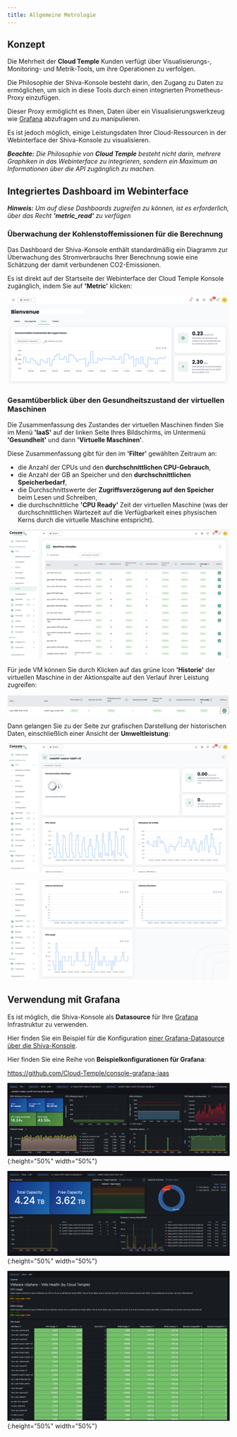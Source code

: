 ```yaml
---
title: Allgemeine Metrologie
---
```


## Konzept

Die Mehrheit der __Cloud Temple__ Kunden verfügt über Visualisierungs-, Monitoring- und Metrik-Tools, um ihre Operationen zu verfolgen.

Die Philosophie der Shiva-Konsole besteht darin, den Zugang zu Daten zu ermöglichen, um sich in diese Tools durch einen integrierten Prometheus-Proxy einzufügen.

Dieser Proxy ermöglicht es Ihnen, Daten über ein Visualisierungswerkzeug wie [Grafana](https://grafana.com) abzufragen und zu manipulieren.

Es ist jedoch möglich, einige Leistungsdaten Ihrer Cloud-Ressourcen in der Webinterface der Shiva-Konsole zu visualisieren.

*__Beachte:__ Die Philosophie von __Cloud Temple__ besteht nicht darin, mehrere Graphiken in das Webinterface zu integrieren, sondern ein Maximum an Informationen über die API zugänglich zu machen.*

## Integriertes Dashboard im Webinterface


*__Hinweis:__ Um auf diese Dashboards zugreifen zu können, ist es erforderlich, über das Recht __'metric_read'__ zu verfügen*

### Überwachung der Kohlenstoffemissionen für die Berechnung
Das Dashboard der Shiva-Konsole enthält standardmäßig ein Diagramm zur Überwachung des Stromverbrauchs Ihrer Berechnung sowie eine Schätzung der damit verbundenen CO2-Emissionen.

Es ist direkt auf der Startseite der Webinterface der Cloud Temple Konsole zugänglich, indem Sie auf __'Metric'__ klicken:

![](../metrics/images/metrics_hypervisors_co2.png)

### Gesamtüberblick über den Gesundheitszustand der virtuellen Maschinen
Die Zusammenfassung des Zustandes der virtuellen Maschinen finden Sie im Menü __'IaaS'__ auf der linken Seite Ihres Bildschirms, im Untermenü __'Gesundheit'__ und dann __'Virtuelle Maschinen'__.

Diese Zusammenfassung gibt für den im __'Filter'__ gewählten Zeitraum an:

- die Anzahl der CPUs und den __durchschnittlichen CPU-Gebrauch__,
- die Anzahl der GB an Speicher und den __durchschnittlichen Speicherbedarf__,
- die Durchschnittswerte der __Zugriffsverzögerung auf den Speicher__ beim Lesen und Schreiben,
- die durchschnittliche __'CPU Ready'__ Zeit der virtuellen Maschine (was der durchschnittlichen Wartezeit auf die Verfügbarkeit eines physischen Kerns durch die virtuelle Maschine entspricht).

![](images/shiva_metric_000.png)

Für jede VM können Sie durch Klicken auf das grüne Icon __'Historie'__ der virtuellen Maschine in der Aktionspalte auf den Verlauf ihrer Leistung zugreifen:

![](images/shiva_metric_003.png)

Dann gelangen Sie zu der Seite zur grafischen Darstellung der historischen Daten, einschließlich einer Ansicht der __Umweltleistung__:

![](images/shiva_metric_001.png)

![](images/shiva_metric_002.png)

## Verwendung mit __Grafana__
Es ist möglich, die Shiva-Konsole als __Datasource__ für Ihre [Grafana](https://grafana.com) Infrastruktur zu verwenden.

Hier finden Sie ein Beispiel für die Konfiguration [einer Grafana-Datasource über die Shiva-Konsole](howto.md#etape-7--configurer-la-console-shiva-en-tant-que-datasource-dans-grafana).

Hier finden Sie eine Reihe von __Beispielkonfigurationen für Grafana__:

https://github.com/Cloud-Temple/console-grafana-iaas

![](images/grafana_dashboards_003.png){:height="50%" width="50%"} 

![](images/grafana_dashboards_004.png){:height="50%" width="50%"} 

![](images/grafana_dashboards_002.png){:height="50%" width="50%"}

